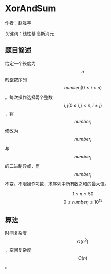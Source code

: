 # XorAndSum
作者：赵晟宇

关键词：线性基 高斯消元

## 题目简述
给定一个长度为$$n$$的整数序列$$number_i (0 \leq i < n)$$。每次操作选择两个整数$$i, j (0 \leq i, j < n; i \neq j)$$，将$$number_i$$修改为$$number_i$$与$$number_j$$的二进制异或，而$$number_j$$不变。不限操作次数，求序列中所有数之和的最大值。

$$1 \leq n \leq 50$$
$$0 \leq number_i \leq 10^{15}$$

## 算法


时间复杂度$$O(n^2)$$，空间复杂度$$O(n)$$。